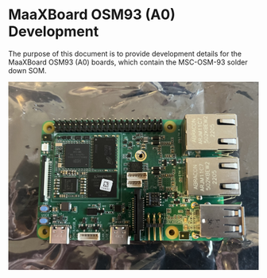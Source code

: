 # MaaXBoard OSM93 (A0) Development

The purpose of this document is to provide development details for the MaaXBoard OSM93 (A0) boards, which contain the MSC-OSM-93 solder down SOM. 

![MaaXBoard OSM93](https://github.com/Avnet/MaaXBoard-OSM93-HUB/blob/main/Development/MaaXBoard_OSM93_A0/Bring-Up/BoardPictures/IMG_4034.jpg?raw=true)




